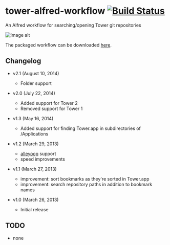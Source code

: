 tower-alfred-workflow [![Build Status](https://travis-ci.org/cjlucas/tower-alfred-workflow.svg?branch=ruby-rewrite)](https://travis-ci.org/cjlucas/tower-alfred-workflow)
=====================

An Alfred workflow for searching/opening Tower git repositories

![Image alt](https://raw.github.com/cjlucas/tower-alfred-workflow/master/screenshot.png)

The packaged workflow can be downloaded [here](https://github.com/cjlucas/tower-alfred-workflow/raw/master/tower-alfred-workflow.alfredworkflow).

Changelog
---------

- v2.1 (August 10, 2014)
  - Folder support

- v2.0 (July 22, 2014)
  - Added support for Tower 2
  - Removed support for Tower 1

- v1.3 (May 16, 2014)
  - Added support for finding Tower.app in subdirectories of /Applications

- v1.2 (March 29, 2013)
  - [alleyoop](http://www.alfredforum.com/topic/1582-alleyoop-update-alfred-workflows/) support
  - speed improvements

- v1.1 (March 27, 2013)
  - improvement: sort bookmarks as they're sorted in Tower.app
  - improvement: search repository paths in addition to bookmark names

- v1.0 (March 26, 2013)
  - Initial release

TODO
----
- none
